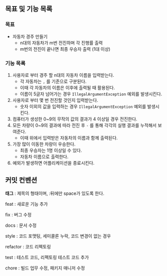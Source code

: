 ## 목표 및 기능 목록

### 목표
- 자동차 경주 만들기
  - n대의 자동차가 m번 전진하며 각 진행률 출력
  - m번의 전진이 끝나면 최종 우승자 출력 (1대 이상)

### 기능 목록
1. 사용자로 부터 경주 할 n대의 자동차 이름을 입력받는다.
   - 각 자동차는 `,` 를 기준으로 구분된다.
   - 이때 각 자동차의 이름은 이후에 출력될 때 활용된다.
   - 이름이 5글자 넘어가는 경우 `IllegalArgumentException` 예외를 발생시킨다.
2. 사용자로 부터 몇 번 전진할 것인지 입력받는다.
   - 숫자 이외의 값을 입력하는 경우 `IllegalArgumentException` 예외를 발생시킨다.
3. 컴퓨터가 생성한 0~9의 무작의 값의 결과가 4 이상일 경우 전진한다.
4. 모든 차량이 0~9의 결과에 따라 전진 후 `-` 를 통해 각각의 실행 결과를 누적해서 보여준다.
   - 이때 위에서 입력받은 자동차의 이름과 함께 출력된다.
5. 가장 많이 이동한 차량이 우승한다.
   - 최종 우승자는 1명 이상일 수 있다.
   - 자동차 이름으로 출력한다.
6. 예외가 발생하면 어플리케이션을 종료시킨다.

## 커밋 컨벤션
**태그** : 제목의 형태이며, :뒤에만 space가 있도록 한다.

feat : 새로운 기능 추가

fix : 버그 수정

docs : 문서 수정

style : 코드 포맷팅, 세미콜론 누락, 코드 변경이 없는 경우

refactor : 코드 리펙토링

test : 테스트 코드, 리펙토링 테스트 코드 추가

chore : 빌드 업무 수정, 패키지 매니저 수정
